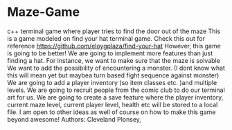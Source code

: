 # Maze-Game
c++ terminal game where player tries to find the door out of the maze
This is a game modeled on find your hat terminal game. Check this out for reference https://github.com/eloygplaza/find-your-hat
However, this game is going to be better! We are going to implement more features than just finding a hat. For instance, we want to make sure that the maze is solvable
We want to add the possibility of encountering a monster. (I dont know what this will mean yet but maybea turn based fight sequence against monster)
We are going to add a player inventory (so item classes etc. )and multiple levels. We are going to recruit people from the comic club to do our terminal art for us. 
We are going to create a save feature where the player inventory, current maze level, current player level, health etc will be stored to a local file. 
I am open to other ideas as well of course on how to make this game beyond awesome!
Authors: Cleveland Plonsey,
